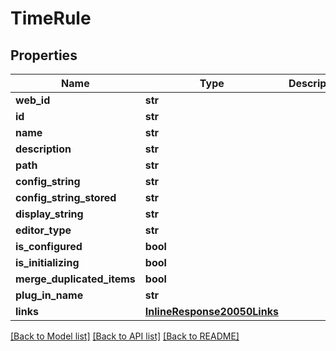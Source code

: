 # TimeRule

## Properties
Name | Type | Description | Notes
------------ | ------------- | ------------- | -------------
**web_id** | **str** |  | [optional] 
**id** | **str** |  | [optional] 
**name** | **str** |  | [optional] 
**description** | **str** |  | [optional] 
**path** | **str** |  | [optional] 
**config_string** | **str** |  | [optional] 
**config_string_stored** | **str** |  | [optional] 
**display_string** | **str** |  | [optional] 
**editor_type** | **str** |  | [optional] 
**is_configured** | **bool** |  | [optional] 
**is_initializing** | **bool** |  | [optional] 
**merge_duplicated_items** | **bool** |  | [optional] 
**plug_in_name** | **str** |  | [optional] 
**links** | [**InlineResponse20050Links**](InlineResponse20050Links.md) |  | [optional] 

[[Back to Model list]](../README.md#documentation-for-models) [[Back to API list]](../README.md#documentation-for-api-endpoints) [[Back to README]](../README.md)


